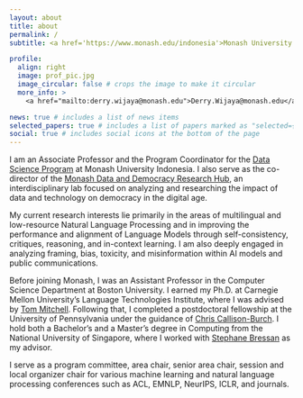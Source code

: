 ```yaml
---
layout: about
title: about
permalink: /
subtitle: <a href='https://www.monash.edu/indonesia'>Monash University Indonesia</a> | <a href='https://www.bu.edu/cs/'>Boston University</a> (Adjunct) | Jakarta, Indonesia  

profile:
  align: right
  image: prof_pic.jpg
  image_circular: false # crops the image to make it circular
  more_info: >
    <a href="mailto:derry.wijaya@monash.edu">Derry.Wijaya@monash.edu</a>

news: true # includes a list of news items
selected_papers: true # includes a list of papers marked as "selected={true}"
social: true # includes social icons at the bottom of the page
---
```


I am an Associate Professor and the Program Coordinator for the <a href='https://www.monash.edu/indonesia/our-programs/Master-degrees/master-of-data-science'>Data Science Program</a> at Monash University Indonesia. I also serve as the co-director of the <a href='https://www.monash.edu/indonesia/our-research/data-democracy-research-hub'>Monash Data and Democracy Research Hub</a>, an interdisciplinary lab focused on analyzing and researching the impact of data and technology on democracy in the digital age.

My current research interests lie primarily in the areas of multilingual and low-resource Natural Language Processing and in improving the performance and alignment of Language Models through self-consistency, critiques, reasoning, and in-context learning. I am also deeply engaged in analyzing framing, bias, toxicity, and misinformation within AI models and public communications.

Before joining Monash, I was an Assistant Professor in the Computer Science Department at Boston University. I earned my Ph.D. at Carnegie Mellon University’s Language Technologies Institute, where I was advised by <a href='http://www.cs.cmu.edu/~tom/'>Tom Mitchell</a>. Following that, I completed a postdoctoral fellowship at the University of Pennsylvania under the guidance of <a href='https://www.cis.upenn.edu/~ccb/'>Chris Callison-Burch</a>. I hold both a Bachelor’s and a Master’s degree in Computing from the National University of Singapore, where I worked with <a href='https://www.comp.nus.edu.sg/~steph/'>Stephane Bressan</a> as my advisor.

I serve as a program committee, area chair, senior area chair, session and  local organizer chair for various machine learning and natural language processing conferences such as ACL, EMNLP, NeurIPS, ICLR, and journals.
